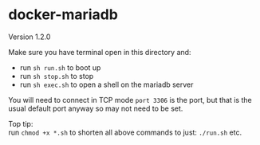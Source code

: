 # docker-mariadb

Version 1.2.0

Make sure you have terminal open in this directory and:

- run `sh run.sh` to boot up
- run `sh stop.sh` to stop
- run `sh exec.sh` to open a shell on the mariadb server 

You will need to connect in TCP mode `port 3306` is the port, but that
is the usual default port anyway so may not need to be set.

Top tip:  
run `chmod +x *.sh` to shorten all above commands to just: `./run.sh` etc.
